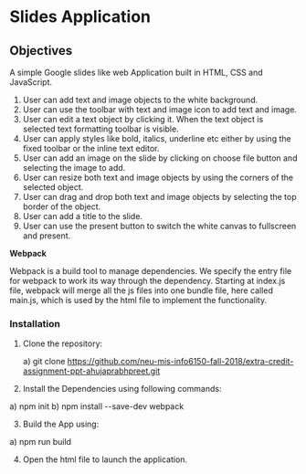 
<h1> Slides Application </h1>

<h2>Objectives </h2>

A simple Google slides like web Application built in HTML, CSS and JavaScript.

1) User can add text and image objects to the white background.
2) User can use the toolbar with text and image icon to add text and image.
3) User can edit a text object by clicking it. When the text object is selected text formatting toolbar is visible.
4) User can apply styles like bold, italics, underline etc either by using the fixed toolbar or the inline text editor.
5) User can add an image on the slide by clicking on choose file button and selecting the image to add.
6) User can resize both text and image objects by using the corners of the selected object.
7) User can drag and drop both text and image objects by selecting the top border of the object.
8) User can add a title to the slide.
9) User can use the present button to switch the white canvas to fullscreen and present.
  
<b> Webpack </b>
  
 Webpack is a build tool to manage dependencies.
 We specify the entry file for webpack to work its way through the dependency. 
 Starting at index.js file, webpack will merge all the js files into one bundle file, here called main.js,
 which is used by the html file to implement the functionality.

<h3>Installation</h3>

1. Clone the repository:

   a) git clone https://github.com/neu-mis-info6150-fall-2018/extra-credit-assignment-ppt-ahujaprabhpreet.git
   
2) Install the Dependencies using following commands:

  a) npm init
  b) npm install --save-dev webpack

3) Build the App using:

  a) npm run build
  
4) Open the html file to launch the application.
  

